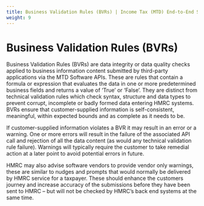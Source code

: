```yaml
---
title: Business Validation Rules (BVRs) | Income Tax (MTD) End-to-End Service Guide
weight: 9
---
```


# Business Validation Rules (BVRs)

<!--- Section owner: MTD Programme --->

Business Validation Rules (BVRs) are data integrity or data quality checks applied to business information content submitted by third-party applications via the MTD Software APIs.
These are rules that contain a formula or expression that evaluates the data in one or more predetermined business fields and returns a value of ‘True’ or ‘False’.
They are distinct from technical validation rules which check syntax, structure and data types to prevent corrupt, incomplete or badly formed data entering HMRC systems.
BVRs ensure that customer-supplied information is self-consistent, meaningful, within expected bounds and as complete as it needs to be.

If customer-supplied information violates a BVR it may result in an error or a warning. One or more errors will result in the failure of the associated API call and rejection of all the data content (as would any technical validation rule failure).
Warnings will typically require the customer to take remedial action at a later point to avoid potential errors in future.

HMRC may also advise software vendors to provide vendor only warnings, these are similar to nudges and prompts that would normally be delivered by HMRC service for a taxpayer. These should enhance the customers journey and increase accuracy of the submissions before they have been sent to HMRC – but will not be checked by HMRC’s back end systems at the same time.

